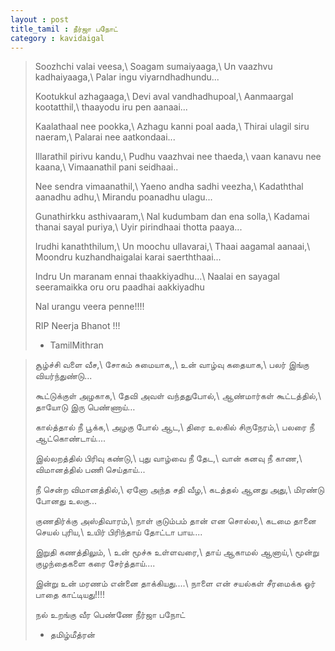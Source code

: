 ```yaml
---
layout : post
title_tamil : நீர்ஜா பநோட்
category : kavidaigal
---
```


<div id="english-poem">

>Soozhchi valai veesa,\\
Soagam sumaiyaaga,\\
Un vaazhvu kadhaiyaaga,\\
Palar ingu viyarndhadhundu...
>
>Kootukkul azhagaaga,\\
Devi aval vandhadhupoal,\\
Aanmaargal kootatthil,\\
thaayodu iru pen aanaai...
>
>Kaalathaal nee pookka,\\
Azhagu kanni poal aada,\\
Thirai ulagil siru naeram,\\
Palarai nee aatkondaai...
>
>Illarathil pirivu kandu,\\
Pudhu vaazhvai nee thaeda,\\
vaan kanavu nee kaana,\\
Vimaanathil pani seidhaai..
>
>Nee sendra vimaanathil,\\
Yaeno andha sadhi veezha,\\
Kadaththal aanadhu adhu,\\
Mirandu poanadhu ulagu...
>
>Gunathirkku asthivaaram,\\
Nal kudumbam dan ena solla,\\
Kadamai thanai sayal puriya,\\
Uyir pirindhaai thotta paaya...
>
>Irudhi kanaththilum,\\
Un moochu ullavarai,\\
Thaai aagamal aanaai,\\
Moondru kuzhandhaigalai karai saerththaai...
>
>Indru Un maranam ennai thaakkiyadhu...\\
Naalai en sayagal seeramaikka oru oru paadhai aakkiyadhu
>
>Nal urangu veera penne!!!!
>
>RIP Neerja Bhanot !!!
>
> - TamilMithran

</div>
<div id="tamil-poem">

>சூழ்ச்சி வளை வீச,\\
சோகம் சுமையாக,,\\
உன் வாழ்வு கதையாக,\\
பலர் இங்கு வியர்ந்துண்டு...
>
>கூட்டுக்குள் அழகாக,\\
தேவி அவள் வந்ததுபோல்,\\
ஆண்மார்கள் கூட்டத்தில்,\\
தாயோடு இரு பெண்ணாய்…
>
>கால்த்தால் நீ பூக்க,\\
அழகு போல் ஆட,\\
திரை உலகில் சிருநேரம்,\\
பலரை நீ ஆட்கொண்டாய்....
>
>இல்லறத்தில் பிரிவு கண்டு,\\
புது வாழ்வை நீ தேட,\\
வான் கனவு நீ காண,\\
விமானத்தில் பணி செய்தாய்...
>
>நீ சென்ற விமானத்தில்,\\
ஏனோ அந்த சதி வீழ,\\
கடத்தல் ஆனது அது,\\
மிரண்டு போனது உலகு...
>
>குணதிர்க்கு அஸ்திவாரம்,\\
நாள் குடும்பம் தான் என சொல்ல,\\
கடமை தானை செயல் புரிய,\\
உயிர் பிரிந்தாய் தோட்டா பாய....
>
>இறுதி கணத்திலும், \\
உன் மூச்சு உள்ளவரை,\\
தாய் ஆகாமல் ஆனாய்,\\
மூன்று குழந்தைகளை கரை சேர்த்தாய்....
>
>இன்று உன் மரணம் என்னை தாக்கியது....\\
நாளை என் சயல்கள் சீரமைக்க ஓர் பாதை காட்டியது!!!!
>
>நல் உறங்கு வீர பெண்ணே
>நீர்ஜா பநோட்
>
> -	தமிழ்மீத்ரன்

</div>
